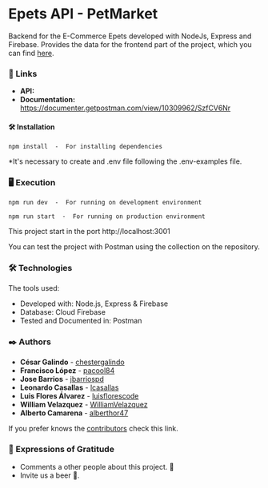 # Epets API - PetMarket

Backend for the E-Commerce Epets developed with NodeJs, Express and Firebase.
Provides the data for the frontend part of the project, which you can find [here](https://github.com/lcasallas/epets).

### 🚀 Links

 * **API:** 
 * **Documentation:** https://documenter.getpostman.com/view/10309962/SzfCV6Nr

#### 🛠 Installation
```
npm install  -  For installing dependencies
```

*It's necessary to create and .env file following the .env-examples file.

### 🖥 Execution

```
npm run dev  -  For running on development environment

npm run start  -  For running on production environment
```

This project start in the port http://localhost:3001

You can test the project with Postman using the collection on the repository.

### 🛠️ Technologies

The tools used:

  * Developed with: Node.js, Express & Firebase
  * Database: Cloud Firebase
  * Tested and Documented in: Postman

### ✒️ Authors

* **César Galindo** - [chestergalindo](https://github.com/chestergalindo)
* **Francisco López** - [pacool84](https://github.com/pacool84)
* **Jose Barrios** - [jbarriospd](https://github.com/jbarriospd)
* **Leonardo Casallas** - [lcasallas](https://github.com/lcasallas)
* **Luis Flores Álvarez** - [luisflorescode](https://github.com/luisflorescode)
* **William Velazquez** - [WilliamVelazquez](https://github.com/WilliamVelazquez)
* **Alberto Camarena** - [alberthor47](https://github.com/Alberthor47)

If you prefer knows the [contributors](https://github.com/WilliamVelazquez/epets-api/pulse/monthly) check this link.

### 🎁 Expressions of Gratitude 

* Comments a other people about this project. 📢
* Invite us a beer 🍺.
